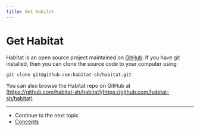 ```yaml
---
title: Get Habitat
---
```


# Get Habitat

Habitat is an open source project maintained on [GitHub](https://github.com/).
If you have git installed, then you can clone the source code to your computer using:

`git clone git@github.com:habitat-sh/habitat.git`

You can also browse the Habitat repo on GitHub at [https://github.com/habitat-sh/habitat](https://github.com/habitat-sh/habitat)

<hr>
<ul class="main-content--link-nav">
  <li>Continue to the next topic</li>
  <li><a href="/docs/concepts-overview">Concepts</a></li>
</ul>
